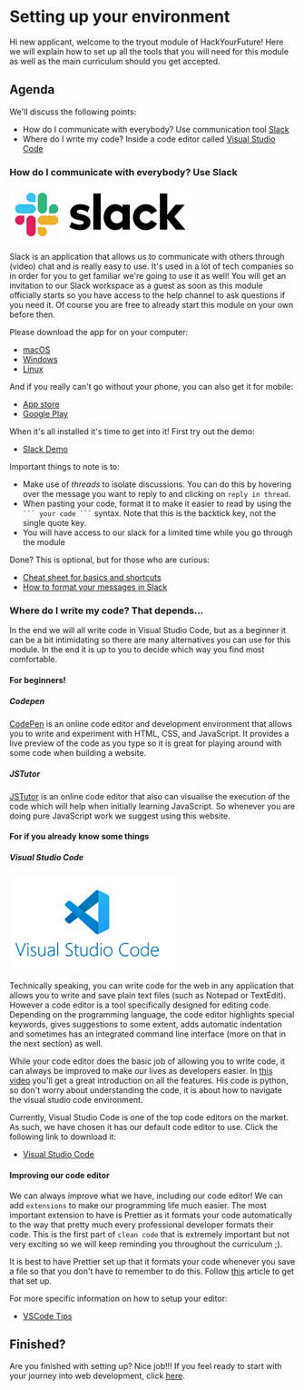 # Setting up your environment

Hi new applicant, welcome to the tryout module of HackYourFuture! Here we will explain how to set up all the tools that you will need for this module as well as the main curriculum should you get accepted.

## Agenda

We'll discuss the following points:

-   How do I communicate with everybody? Use communication tool [Slack](https://www.slack.com)
-   Where do I write my code? Inside a code editor called [Visual Studio Code](https://code.visualstudio.com/)

### How do I communicate with everybody? Use Slack

![slack logo](./assets/slack-logo.png)

Slack is an application that allows us to communicate with others through (video) chat and is really easy to use. It's used in a lot of tech companies so in order for you to get familiar we're going to use it as well! You will get an invitation to our Slack workspace as a guest as soon as this module officially starts so you have access to the help channel to ask questions if you need it. Of course you are free to already start this module on your own before then.

Please download the app for on your computer:

-   [macOS](https://slack.com/downloads/mac)
-   [Windows](https://slack.com/downloads/windows)
-   [Linux](https://slack.com/downloads/linux)

And if you really can't go without your phone, you can also get it for mobile:

-   [App store](https://itunes.apple.com/nl/app/slack/id803453959?mt=12)
-   [Google Play](https://play.google.com/store/apps/details?id=com.Slack&hl=nl)

When it's all installed it's time to get into it! First try out the demo:

-   [Slack Demo](https://slackdemo.com/)

Important things to note is to:

-   Make use of _threads_ to isolate discussions. You can do this by hovering over the message you want to reply to and clicking on `reply in thread`.
-   When pasting your code, format it to make it easier to read by using the ` ``` your code ``` ` syntax. Note that this is the backtick key, not the single quote key.
-   You will have access to our slack for a limited time while you go through the module

Done? This is optional, but for those who are curious:

-   [Cheat sheet for basics and shortcuts](https://slack.com/intl/en-nl/help/articles/201374536-Slack-keyboard-shortcuts)
-   [How to format your messages in Slack](https://api.slack.com/reference/surfaces/formatting)

### Where do I write my code? That depends...

In the end we will all write code in Visual Studio Code, but as a beginner it can be a bit intimidating so there are many alternatives you can use for this module. In the end it is up to you to decide which way you find most comfortable.

#### For beginners!

##### Codepen

[CodePen](https://www.codepen.io) is an online code editor and development environment that allows you to write and experiment with HTML, CSS, and JavaScript. It provides a live preview of the code as you type so it is great for playing around with some code when building a website.

##### JSTutor

[JSTutor](https://pythontutor.com/javascript.html#mode=edit) is an online code editor that also can visualise the execution of the code which will help when initially learning JavaScript. So whenever you are doing pure JavaScript work we suggest using this website.

#### For if you already know some things

##### Visual Studio Code

![vscode logo](./assets/vscode-logo.png)

Technically speaking, you can write code for the web in any application that allows you to write and save plain text files (such as Notepad or TextEdit). However a code editor is a tool specifically designed for editing code. Depending on the programming language, the code editor highlights special keywords, gives suggestions to some extent, adds automatic indentation and sometimes has an integrated command line interface (more on that in the next section) as well.

While your code editor does the basic job of allowing you to write code, it can always be improved to make our lives as developers easier. In [this video](https://www.youtube.com/watch?v=ORrELERGIHs&t=324s) you'll get a great introduction on all the features. His code is python, so don't worry about understanding the code, it is about how to navigate the visual studio code environment.

Currently, Visual Studio Code is one of the top code editors on the market. As such, we have chosen it has our default code editor to use. Click the following link to download it:

-   [Visual Studio Code](https://code.visualstudio.com/)

#### Improving our code editor

We can always improve what we have, including our code editor! We can add `extensions` to make our programming life much easier. The most important extension to have is Prettier as it formats your code automatically to the way that pretty much every professional developer formats their code. This is the first part of `clean code` that is extremely important but not very exciting so we will keep reminding you throughout the curriculum ;).

It is best to have Prettier set up that it formats your code whenever you save a file so that you don't have to remember to do this. Follow [this](https://www.codereadability.com/automated-code-formatting-with-prettier/) article to get that set up.

For more specific information on how to setup your editor:

-   [VSCode Tips](https://github.com/HackYourFuture/fundamentals/tree/master/VSCodeTips)

## Finished?

Are you finished with setting up? Nice job!!! If you feel ready to start with your journey into web development, click [here](./Week1/README.md).
